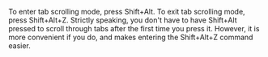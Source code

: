 To enter tab scrolling mode, press Shift+Alt. To exit tab scrolling mode, press Shift+Alt+Z. Strictly speaking, you don't have to have Shift+Alt pressed to scroll through tabs after the first time you press it. However, it is more convenient if you do, and makes entering the Shift+Alt+Z command easier.
